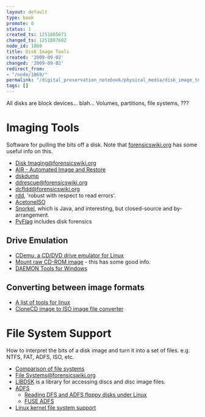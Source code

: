 ```yaml
---
layout: default
type: book
promote: 0
status: 1
created_ts: 1251885671
changed_ts: 1251887682
node_id: 1869
title: Disk Image Tools
created: '2009-09-02'
changed: '2009-09-02'
redirect_from:
- "/node/1869/"
permalink: "/digital_preservation_notebook/physical_media/disk_image_tools/"
tags: []
---
```

All disks are block devices... blah...
Volumes, partitions, file systems, ???

Imaging Tools
=============

Software for pulling the bits off a disk. Note that [forensicswiki.org](http://www.forensicswiki.org) has some useful info on this.

 * [Disk Imaging@forensicswiki.org](http://www.forensicswiki.org/wiki/Category:Disk_Imaging)
 * [AIR - Automated Image and Restore](http://air-imager.sourceforge.net/)
 * [dskdump](http://linux.die.net/man/1/dskdump)
 * [ddrescue@forensicswiki.org](http://www.forensicswiki.org/wiki/Ddrescue)
 * [dcfldd@forensicswiki.org](http://www.forensicswiki.org/wiki/Dcfldd)
 * [rdd](http://sourceforge.net/projects/rdd/), 'robust with respect to read errors'.
 * [AcetoneISO](http://sourceforge.net/projects/acetoneiso2/)
 * [Snorkel](http://www.holmes.nl/NFIlabs/Snorkel/), which is Java, and interesting, but closed-source and by-arrangement.
 * [PyFlag](http://www.pyflag.net) includes disk forensics

Drive Emulation
---------------

 * [CDemu, a CD/DVD drive emulator for Linux](http://cdemu.sourceforge.net)
 * [Mount raw CD-ROM image](http://superuser.com/questions/27895/mount-raw-cd-rom-image) - this has some good info.
 * [DAEMON Tools for Windows](http://www.daemon-tools.cc/)

Converting between image formats
--------------------------------

 * [A list of tools for linux](http://qgqlochekone.blogspot.com/2008/04/iso-linux-debian-venenux-tools.html)
 * [CloneCD image to ISO image file converter](http://sourceforge.net/projects/ccd2iso)

File System Support
===================

How to interpret the bits of a disk image and turn it into a set of files. e.g. NTFS, FAT, ADFS, ISO, etc.

 * [Comparison of file systems](http://en.wikipedia.org/wiki/Comparison_of_file_systems)
 * [File Systems@forensicswiki.org](http://www.forensicswiki.org/wiki/File_Systems)
 * [LIBDSK](http://www.seasip.demon.co.uk/Unix/LibDsk/) is a library for accessing discs and disc image files.
 * [ADFS](http://mdfs.net/Docs/Comp/Disk/Format/ADFS)
   * [Reading DFS and ADFS floppy disks under Linux](http://www.adsb.co.uk/bbc/linux/)
   * [FUSE ADFS](http://www.boddie.org.uk/david/Projects/Python/FUSE)
 * [Linux kernel file system support](http://howto.wikia.com/wiki/Howto_configure_the_Linux_kernel/fs)
